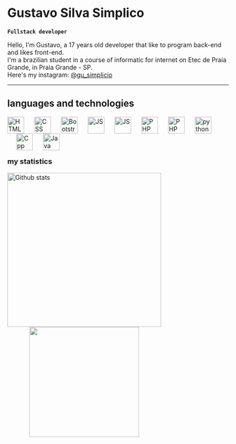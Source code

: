 # Gustavo Silva Simplico
**`Fullstack developer`**

Hello, I'm Gustavo, a 17 years old developer that like to program back-end and likes front-end. <br>
I'm a brazilian student in a course of informatic for internet on Etec de Praia Grande, in Praia Grande - SP. <br>
Here's my instagram: [@gu_simplicio](https://www.instagram.com/gu_simplicio/)

---

## languages and technologies      

<img
    align="left"
    alt="HTML"
    width="38px"
    src="https://cdn.jsdelivr.net/gh/devicons/devicon@latest/icons/html5/html5-original.svg"
/>

<img 
    align="left"
    alt="CSS"
    width="38px"
    style="padding-left: 20px"
    src="https://cdn.jsdelivr.net/gh/devicons/devicon@latest/icons/css3/css3-original.svg" 
/>

<img 
    align="left"
    alt="Bootstrap"
    width="38px"
    style="padding-left: 20px"
    src="https://cdn.jsdelivr.net/gh/devicons/devicon@latest/icons/bootstrap/bootstrap-original.svg" 
/>

<img 
    align="left"
    alt="JS"
    width="38px"
    style="padding-left: 20px"
    src="https://cdn.jsdelivr.net/gh/devicons/devicon@latest/icons/javascript/javascript-original.svg" 
/>

<img 
    align="left"
    alt="JS"
    width="38px"
    style="padding-left: 20px"
    src="https://cdn.jsdelivr.net/gh/devicons/devicon@latest/icons/ionic/ionic-original.svg" 
/>

<img 
    align="left"
    alt="PHP"
    width="38px"
    style="padding-left: 20px"
    src="https://cdn.jsdelivr.net/gh/devicons/devicon@latest/icons/php/php-original.svg" 
/>

<img 
    align="left"
    alt="PHP"
    width="38px"
    style="padding-left: 20px"
    src="https://cdn.jsdelivr.net/gh/devicons/devicon@latest/icons/mysql/mysql-original.svg" 
/>

<img 
    align="left"
    alt="python"
    width="38px"
    style="padding-left: 20px"
    src="https://cdn.jsdelivr.net/gh/devicons/devicon@latest/icons/python/python-original.svg" 
/>

<img 
    align="left"
    alt="Cpp"
    width="38px"
    style="padding-left: 20px"
    src="https://cdn.jsdelivr.net/gh/devicons/devicon@latest/icons/cplusplus/cplusplus-original.svg" 
/>

<img 
    align="left"
    alt="Java"
    width="38px"
    style="padding-left: 20px"
    src="https://cdn.jsdelivr.net/gh/devicons/devicon@latest/icons/java/java-original.svg" 
/>

<br>
<br>
<br>
<br>

### my statistics

<img
    align="left"
    alt="Github stats"
    width="350"
    src="https://github-readme-stats.vercel.app/api?username=Gu-Simplicio&show_icons=true&theme=dark"
/>
<img
    align="left"
    width="250"
    style="padding-left: 50px"
    src="https://github-readme-stats.vercel.app/api/top-langs/?username=Gu-Simplicio&theme=dark&layout=compact"
/>
